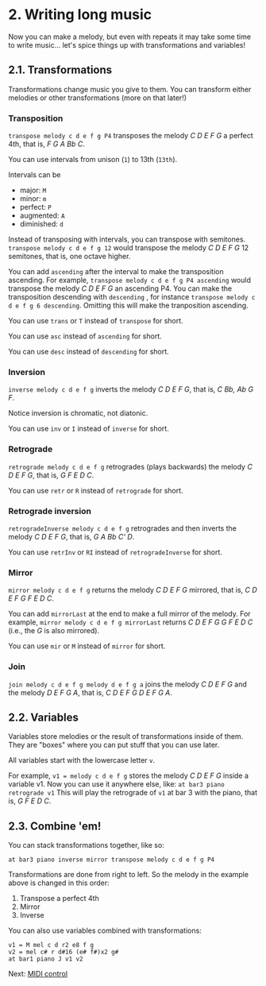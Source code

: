 # 2. Writing long music

Now you can make a melody, but even with repeats it may take some time to write music... let's spice things up with transformations and variables!

## 2.1. Transformations

Transformations change music you give to them. You can transform either melodies or other transformations (more on that later!)

### Transposition

`transpose melody c d e f g P4` transposes the melody _C D E F G_ a perfect 4th, that is, _F G A Bb C_.

You can use intervals from unison (`1`) to 13th (`13th`).

Intervals can be 
- major: `M`
- minor: `m`
- perfect: `P`
- augmented: `A`
- diminished: `d`

Instead of transposing with intervals, you can transpose with semitones. `transpose melody c d e f g 12` would transpose the melody _C D E F G_ 12 semitones, that is, one octave higher.

You can add `ascending` after the interval to make the transposition ascending. For example, `transpose melody c d e f g P4 ascending` would transpose the melody _C D E F G_ an ascending P4. You can make the transposition descending with `descending` , for instance `transpose melody c d e f g 6 descending`. Omitting this will make the tranposition ascending.

You can use `trans` or `T` instead of `transpose` for short.

You can use `asc` instead of `ascending` for short.

You can use `desc` instead of `descending` for short.

### Inversion 

`inverse melody c d e f g` inverts the melody _C D E F G_, that is, _C Bb, Ab G F_.

Notice inversion is chromatic, not diatonic.

You can use `inv` or `I` instead of `inverse` for short.

### Retrograde

`retrograde melody c d e f g` retrogrades (plays backwards) the melody _C D E F G_, that is, _G F E D C_.

You can use `retr` or `R` instead of `retrograde` for short.

### Retrograde inversion

`retrogradeInverse melody c d e f g` retrogrades and then inverts the melody _C D E F G_, that is, _G A Bb C' D_.

You can use `retrInv` or `RI` instead of `retrogradeInverse` for short.

### Mirror

`mirror melody c d e f g` returns the melody _C D E F G_ mirrored, that is, _C D E F G F E D C_.

You can add `mirrorLast` at the end to make a full mirror of the melody. For example, `mirror melody c d e f g mirrorLast` returns  _C D E F G G F E D C_ (i.e., the _G_ is also mirrored).

You can use `mir` or `M` instead of `mirror` for short.

### Join

`join melody c d e f g melody d e f g a` joins the melody _C D E F G_ and the melody _D E F G A_, that is, _C D E F G D E F G A_.

## 2.2. Variables

Variables store melodies or the result of transformations inside of them. They are "boxes" where you can put stuff that you can use later.

All variables start with the lowercase letter `v`.

For example, `v1 = melody c d e f g` stores the melody _C D E F G_ inside a variable v1. Now you can use it anywhere else, like:
`at bar3 piano retrograde v1`
This will play the retrograde of `v1` at bar 3 with the piano, that is, _G F E D C_.


## 2.3. Combine 'em!

You can stack transformations together, like so:

`at bar3 piano inverse mirror transpose melody c d e f g P4`

Transformations are done from right to left. So the melody in the example above is changed in this order:
1. Transpose a perfect 4th
2. Mirror
3. Inverse

You can also use variables combined with transformations:
```
v1 = M mel c d r2 e8 f g
v2 = mel c# r d#16 (e# f#)x2 g#
at bar1 piano J v1 v2
```

Next: [MIDI control](./03-midi-control.md)
